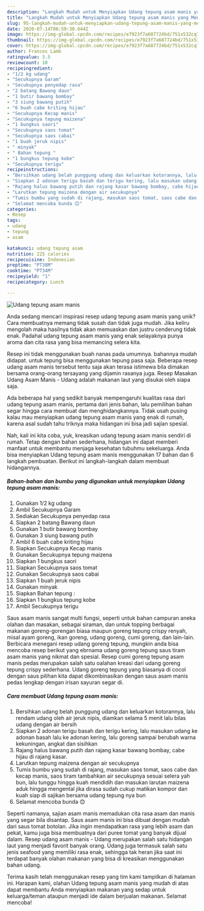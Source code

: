 ```yaml
---
description: "Langkah Mudah untuk Menyiapkan Udang tepung asam manis yang Menggugah Selera"
title: "Langkah Mudah untuk Menyiapkan Udang tepung asam manis yang Menggugah Selera"
slug: 95-langkah-mudah-untuk-menyiapkan-udang-tepung-asam-manis-yang-menggugah-selera
date: 2020-07-14T06:59:30.644Z
image: https://img-global.cpcdn.com/recipes/e7923f7a687724bd/751x532cq70/udang-tepung-asam-manis-foto-resep-utama.jpg
thumbnail: https://img-global.cpcdn.com/recipes/e7923f7a687724bd/751x532cq70/udang-tepung-asam-manis-foto-resep-utama.jpg
cover: https://img-global.cpcdn.com/recipes/e7923f7a687724bd/751x532cq70/udang-tepung-asam-manis-foto-resep-utama.jpg
author: Frances Lamb
ratingvalue: 3.5
reviewcount: 10
recipeingredient:
- "1/2 kg udang"
- "Secukupnya Garam"
- "Secukupnya penyedap rasa"
- "2 batang Bawang daun"
- "1 butir bawang bombay"
- "3 siung bawang putih"
- "6 buah cabe kriting hijau"
- "Secukupnya Kecap manis"
- "Secukupnya tepung maizena"
- "1 bungkus saori"
- "Secukupnya saos tomat"
- "Secukupnya saos cabai"
- "1 buah jeruk nipis"
- " minyak"
- " Bahan tepung "
- "1 bungkus tepung kobe"
- "Secukupnya terigu"
recipeinstructions:
- "Bersihkan udang belah punggung udang dan keluarkan kotorannya, lalu rendam udang oleh air jeruk nipis, diamkan selama 5 menit lalu bilas udang dengan air bersih"
- "Siapkan 2 adonan terigu basah dan terigu kering, lalu masukan udang ke adonan basah lalu ke adonan kering, lalu goreng sampai berubah warna kekuningan, angkat dan sisihkan"
- "Rajang halus bawang putih dan rajang kasar bawang bombay, cabe hijau di rajang kasar."
- "Larutkan tepung maizena dengan air secukupnya"
- "Tumis bumbu yang sudah di rajang, masukan saos tomat, saos cabe dan kecap manis, saos tiram tambahkan air secukupnya sesuai selera yah bun, lalu tunggu hingga kuah mendidih dan masukan larutan maizena aduk hingga mengental jika dirasa sudah cukup matikan kompor dan kuah siap di sajikan bersama udang tepung nya bun"
- "Selamat mencoba bunda 😊"
categories:
- Resep
tags:
- udang
- tepung
- asam

katakunci: udang tepung asam 
nutrition: 225 calories
recipecuisine: Indonesian
preptime: "PT38M"
cooktime: "PT34M"
recipeyield: "1"
recipecategory: Lunch

---
```



![Udang tepung asam manis](https://img-global.cpcdn.com/recipes/e7923f7a687724bd/751x532cq70/udang-tepung-asam-manis-foto-resep-utama.jpg)

Anda sedang mencari inspirasi resep udang tepung asam manis yang unik? Cara membuatnya memang tidak susah dan tidak juga mudah. Jika keliru mengolah maka hasilnya tidak akan memuaskan dan justru cenderung tidak enak. Padahal udang tepung asam manis yang enak selayaknya punya aroma dan cita rasa yang bisa memancing selera kita.

Resep ini tidak menggunakan buah nanas pada umumnya. bahannya mudah didapat. untuk tepung bisa menggunakan tepung pasa saja. Beberapa resep udang asam manis tersebut tentu saja akan terasa istimewa bila dimakan bersama orang-orang tersayang yang dijamin rasanya juga. Resep Masakan Udang Asam Manis - Udang adalah makanan laut yang disukai oleh siapa saja.

Ada beberapa hal yang sedikit banyak mempengaruhi kualitas rasa dari udang tepung asam manis, pertama dari jenis bahan, lalu pemilihan bahan segar hingga cara membuat dan menghidangkannya. Tidak usah pusing kalau mau menyiapkan udang tepung asam manis yang enak di rumah, karena asal sudah tahu triknya maka hidangan ini bisa jadi sajian spesial.


Nah, kali ini kita coba, yuk, kreasikan udang tepung asam manis sendiri di rumah. Tetap dengan bahan sederhana, hidangan ini dapat memberi manfaat untuk membantu menjaga kesehatan tubuhmu sekeluarga. Anda bisa menyiapkan Udang tepung asam manis menggunakan 17 bahan dan 6 langkah pembuatan. Berikut ini langkah-langkah dalam membuat hidangannya.

<!--inarticleads1-->

##### Bahan-bahan dan bumbu yang digunakan untuk menyiapkan Udang tepung asam manis:

1. Gunakan 1/2 kg udang
1. Ambil Secukupnya Garam
1. Sediakan Secukupnya penyedap rasa
1. Siapkan 2 batang Bawang daun
1. Gunakan 1 butir bawang bombay
1. Gunakan 3 siung bawang putih
1. Ambil 6 buah cabe kriting hijau
1. Siapkan Secukupnya Kecap manis
1. Gunakan Secukupnya tepung maizena
1. Siapkan 1 bungkus saori
1. Siapkan Secukupnya saos tomat
1. Gunakan Secukupnya saos cabai
1. Siapkan 1 buah jeruk nipis
1. Gunakan  minyak
1. Siapkan  Bahan tepung :
1. Siapkan 1 bungkus tepung kobe
1. Ambil Secukupnya terigu


Saus asam manis sangat multi fungsi, seperti untuk bahan campuran aneka olahan dan masakan, sebagai siraman, dan untuk topping berbagai makanan goreng-gorengan biasa maupun goreng tepung crispy renyah, misal ayam goreng, ikan goreng, udang goreng, cumi goreng, dan lain-lain. Berbicara menegani resep udang goreng tepung, mungkin anda bisa mencoba resep berikut yang ebrnama udang goreng tepung saus tiram asam manis yang nikmat dan spesial. Resep cumi goreng tepung asam manis pedas merupakan salah satu oalahan kreasi dari udang goreng tepung crispy sederhana. Udang goreng tepung yang biasanya di cocol dengan saus pilihan kita dapat dikombinasikan dengan saus asam manis pedas lengkap dengan irisan sayuran segar di. 

<!--inarticleads2-->

##### Cara membuat Udang tepung asam manis:

1. Bersihkan udang belah punggung udang dan keluarkan kotorannya, lalu rendam udang oleh air jeruk nipis, diamkan selama 5 menit lalu bilas udang dengan air bersih
1. Siapkan 2 adonan terigu basah dan terigu kering, lalu masukan udang ke adonan basah lalu ke adonan kering, lalu goreng sampai berubah warna kekuningan, angkat dan sisihkan
1. Rajang halus bawang putih dan rajang kasar bawang bombay, cabe hijau di rajang kasar.
1. Larutkan tepung maizena dengan air secukupnya
1. Tumis bumbu yang sudah di rajang, masukan saos tomat, saos cabe dan kecap manis, saos tiram tambahkan air secukupnya sesuai selera yah bun, lalu tunggu hingga kuah mendidih dan masukan larutan maizena aduk hingga mengental jika dirasa sudah cukup matikan kompor dan kuah siap di sajikan bersama udang tepung nya bun
1. Selamat mencoba bunda 😊


Seperti namanya, sajian asam manis memadukan cita rasa asam dan manis yang segar bila disantap. Saus asam manis ini bisa dibuat dengan mudah dari saus tomat botolan. Jika ingin mendapatkan rasa yang lebih asam dan pekat, kamu juga bisa membuatnya dari puree tomat yang banyak dijual dalam. Resep udang asam manis - Udang merupakan salah satu hidangan laut yang menjadi favorit banyak orang. Udang juga termasuk salah satu jenis seafood yang memiliki rasa enak, sehingga tak heran jika saat ini terdapat banyak olahan makanan yang bisa di kreasikan menggunakan bahan udang. 

Terima kasih telah menggunakan resep yang tim kami tampilkan di halaman ini. Harapan kami, olahan Udang tepung asam manis yang mudah di atas dapat membantu Anda menyiapkan makanan yang sedap untuk keluarga/teman ataupun menjadi ide dalam berjualan makanan. Selamat mencoba!
